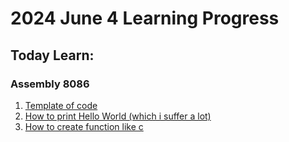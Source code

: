 # 2024 June 4 Learning Progress
## Today Learn:
### Assembly 8086
1. [Template of code](../../Assembly/code-template.md)
2. [How to print Hello World (which i suffer a lot)](../../Assembly/print-hello-world.md)
3. [How to create function like c](../../Assembly/function.md)
